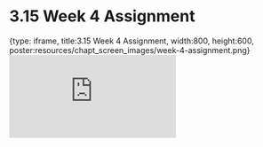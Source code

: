 # 3.15 Week 4 Assignment
 
{type: iframe, title:3.15 Week 4 Assignment, width:800, height:600, poster:resources/chapt_screen_images/week-4-assignment.png}
![](https://andrew-bortvin.github.io/slimNotes/no_toc/week-4-assignment.html)
 

 
